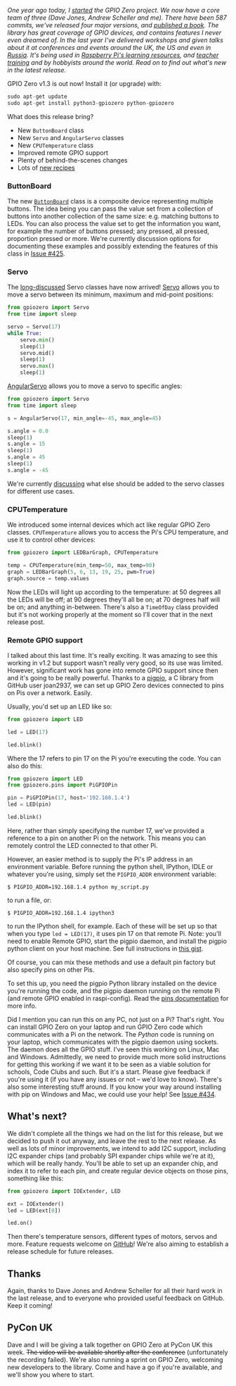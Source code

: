 *One year ago today, I
[started](https://github.com/RPi-Distro/python-gpiozero/commit/272747238f54aa9939a88872a1c1324321de3810)
the GPIO Zero project. We now have a core team of three (Dave Jones, Andrew Scheller and me). There
have been 587 commits, we've released four major versions, and [published a
book](/blog/2016/08/simple-electronics-gpio-zero-book/). The library has great coverage of
GPIO devices, and contains features I never even dreamed of. In the last year I've delivered
workshops and given talks about it at conferences and events around the UK, the US and even in
[Russia](https://speakerdeck.com/bennuttall/physical-computing-with-python-and-raspberry-pi-pycon-russia).
It's being used in [Raspberry Pi's learning resources](https://www.raspberrypi.org/resources/), and
[teacher training](https://www.raspberrypi.org/picademy/) and by hobbyists around the world. Read on
to find out what's new in the latest release.*

GPIO Zero v1.3 is out now! Install it (or upgrade) with:

```python
sudo apt-get update
sudo apt-get install python3-gpiozero python-gpiozero
```

What does this release bring?

- New `ButtonBoard` class
- New `Servo` and `AngularServo` classes
- New `CPUTemperature` class
- Improved remote GPIO support
- Plenty of behind-the-scenes changes
- Lots of [new recipes](http://gpiozero.readthedocs.io/en/v1.3.1/recipes.html)

### ButtonBoard

The new [`ButtonBoard`](http://gpiozero.readthedocs.io/en/v1.3.1/api_boards.html#buttonboard) class
is a composite device representing multiple buttons. The idea being you can pass the value set from
a collection of buttons into another collection of the same size: e.g. matching buttons to LEDs. You
can also process the value set to get the information you want, for example the number of buttons
pressed; any pressed, all pressed, proportion pressed or more. We're currently discussion options
for documenting these examples and possibly extending the features of this class in
[Issue #425](https://github.com/RPi-Distro/python-gpiozero/issues/425).

### Servo

The [long-discussed](https://github.com/RPi-Distro/python-gpiozero/issues/248) Servo classes have
now arrived! [Servo](http://gpiozero.readthedocs.io/en/v1.3.1/api_output.html#servo) allows you to
move a servo between its minimum, maximum and mid-point positions:

```python
from gpiozero import Servo
from time import sleep

servo = Servo(17)
while True:
    servo.min()
    sleep(1)
    servo.mid()
    sleep(1)
    servo.max()
    sleep(1)
```

[AngularServo](http://gpiozero.readthedocs.io/en/v1.3.1/api_output.html#angularservo) allows you to
move a servo to specific angles:

```python
from gpiozero import Servo
from time import sleep

s = AngularServo(17, min_angle=-45, max_angle=45)

s.angle = 0.0
sleep(1)
s.angle = 15
sleep(1)
s.angle = 45
sleep(1)
s.angle = -45
```

We're currently [discussing](https://github.com/RPi-Distro/python-gpiozero/issues/419) what else
should be added to the servo classes for different use cases.

### CPUTemperature

We introduced some internal devices which act like regular GPIO Zero classes. `CPUTemperature`
allows you to access the Pi's CPU temperature, and use it to control other devices:

```python
from gpiozero import LEDBarGraph, CPUTemperature

temp = CPUTemperature(min_temp=50, max_temp=90)
graph = LEDBarGraph(5, 6, 13, 19, 25, pwm=True)
graph.source = temp.values
```

Now the LEDs will light up according to the temperature: at 50 degrees all the LEDs will be off; at
90 degrees they'll all be on; at 70 degrees half will be on; and anything in-between. There's also a
`TimeOfDay` class provided but it's not working properly at the moment so I'll cover that in the
next release post.

### Remote GPIO support

I talked about this last time. It's really exciting. It was amazing to see this working in v1.2 but
support wasn't really very good, so its use was limited. However, significant work has gone into
remote GPIO support since then and it's going to be really powerful. Thanks to a
[pigpio](https://github.com/joan2937/pigpio), a C library from GitHub user joan2937, we can set up
GPIO Zero devices connected to pins on Pis over a network. Easily.

Usually, you'd set up an LED like so:

```python
from gpiozero import LED

led = LED(17)

led.blink()
```

Where the 17 refers to pin 17 on the Pi you're executing the code. You can also do this:

```python
from gpiozero import LED
from gpiozero.pins import PiGPIOPin

pin = PiGPIOPin(17, host='192.168.1.4')
led = LED(pin)

led.blink()
```

Here, rather than simply specifying the number 17, we've provided a reference to a pin on another Pi
on the network. This means you can remotely control the LED connected to that other Pi.

However, an easier method is to supply the Pi's IP address in an environment variable. Before
running the python shell, IPython, IDLE or whatever you're using, simply set the `PIGPIO_ADDR`
environment variable:

```
$ PIGPIO_ADDR=192.168.1.4 python my_script.py
```

to run a file, or:

```
$ PIGPIO_ADDR=192.168.1.4 ipython3
```

to run the IPython shell, for example. Each of these will be set up so that when you type
`led = LED(17)`, it uses pin 17 on that remote Pi. Note: you'll need to enable Remote GPIO, start
the pigpio daemon, and install the pigpio python client on your host machine. See full instructions
in [this gist](https://gist.github.com/bennuttall/572789b0aa5fc2e7c05c7ada1bdc813e).

Of course, you can mix these methods and use a default pin factory but also specify pins on other
Pis.

To set this up, you need the pigpio Python library installed on the device you're running the code,
and the pigpio daemon running on the remote Pi (and remote GPIO enabled in raspi-config). Read the
[pins documentation](http://gpiozero.readthedocs.io/en/v1.3.1/api_pins.html) for more info.

Did I mention you can run this on any PC, not just on a Pi? That's right. You can install GPIO Zero
on your laptop and run GPIO Zero code which communicates with a Pi on the network. The *Python* code
is running on your laptop, which communicates with the pigpio daemon using sockets. The daemon does
all the GPIO stuff. I've seen this working on Linux, Mac and Windows. Admittedly, we need to provide
much more solid instructions for getting this working if we want it to be seen as a viable solution
for schools, Code Clubs and such. But it's a start. Please give feedback if you're using it (if you
have any issues or not – we'd love to know). There's also some interesting stuff around. If you know
your way around installing with pip on Windows and Mac, we could use your help! See
[Issue #434](https://github.com/RPi-Distro/python-gpiozero/issues/434).

## What's next?

We didn't complete all the things we had on the list for this release, but we decided to push it out
anyway, and leave the rest to the next release. As well as lots of minor improvements, we intend to
add I2C support, including I2C expander chips (and probably SPI expander chips while we're at it),
which will be really handy. You'll be able to set up an expander chip, and index it to refer to each
pin, and create regular device objects on those pins, something like this:

```python
from gpiozero import IOExtender, LED

ext = IOExtender()
led = LED(ext[0])

led.on()
```

Then there's temperature sensors, different types of motors, servos and more. Feature requests
welcome on [GitHub](https://github.com/RPi-Distro/python-gpiozero)! We're also aiming to establish a
release schedule for future releases.

## Thanks

Again, thanks to Dave Jones and Andrew Scheller for all their hard work in the last release, and to
everyone who provided useful feedback on GitHub. Keep it coming!

## PyCon UK

Dave and I will be giving a talk together on GPIO Zero at PyCon UK this week. <s>The video will be
available shortly after the conference</s> (unfortunately the recording failed). We're also running
a sprint on GPIO Zero, welcoming new developers to the library. Come and have a go if you're
available, and we'll show you where to start.
